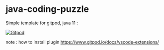 # java-coding-puzzle

Simple template for gitpod, java 11 : 

[![Gitpod](https://gitpod.io/button/open-in-gitpod.svg)](https://gitpod.io#https://github.com/ozgurdemirel/java-coding-puzzles)


note : how to install plugin https://www.gitpod.io/docs/vscode-extensions/

